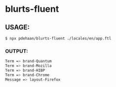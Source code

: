 # blurts-fluent

## USAGE:

```sh
$ npx pdehaan/blurts-fluent ./locales/en/app.ftl
```

### OUTPUT:

```sh
Term => brand-Quantum
Term => brand-Mozilla
Term => brand-HIBP
Term => brand-Chrome
Message => layout-Firefox
```
